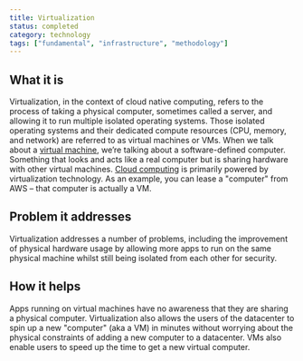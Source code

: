 ```yaml
---
title: Virtualization
status: completed
category: technology
tags: ["fundamental", "infrastructure", "methodology"]
---
```


## What it is

Virtualization, in the context of cloud native computing, 
refers to the process of taking a physical computer, sometimes called a server, 
and allowing it to run multiple isolated operating systems. 
Those isolated operating systems and their dedicated compute resources (CPU, memory, and network) are 
referred to as virtual machines or VMs. 
When we talk about a [virtual machine](/virtual-machine/), we’re talking about a software-defined computer. 
Something that looks and acts like a real computer but is sharing hardware with other virtual machines.
[Cloud computing](/cloud-computing/) is primarily powered by virtualization technology.
As an example, you can lease a "computer" from AWS – that computer is actually a VM.

## Problem it addresses

Virtualization addresses a number of problems, including the improvement of physical hardware usage 
by allowing more apps to run on the same physical machine 
whilst still being isolated from each other for security.

## How it helps

Apps running on virtual machines have no awareness that they are sharing a physical computer. 
Virtualization also allows the users of the datacenter to spin up a new "computer" (aka a VM) in minutes 
without worrying about the physical constraints of adding a new computer to a datacenter. 
VMs also enable users to speed up the time to get a new virtual computer.
